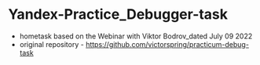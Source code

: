 # Yandex-Practice_Debugger-task
- hometask based on the Webinar with Viktor Bodrov_dated July 09 2022
- original repository - https://github.com/victorspring/practicum-debug-task
